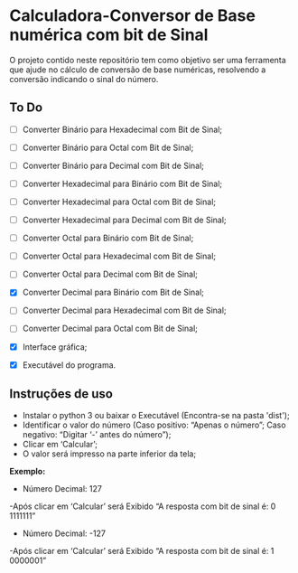 # Calculadora-Conversor de Base numérica com bit de Sinal

O projeto contido neste repositório tem como objetivo ser uma ferramenta que ajude
no cálculo de conversão de base numéricas, resolvendo a conversão indicando o sinal do número.



## To Do



- [ ] Converter Binário para Hexadecimal com Bit de Sinal;
- [ ] Converter Binário para Octal com Bit de Sinal;
- [ ] Converter Binário para Decimal com Bit de Sinal;
- [ ] Converter Hexadecimal para Binário com Bit de Sinal;
- [ ] Converter Hexadecimal para Octal com Bit de Sinal;
- [ ] Converter Hexadecimal para Decimal com Bit de Sinal;
- [ ] Converter Octal para Binário com Bit de Sinal;
- [ ] Converter Octal para Hexadecimal com Bit de Sinal;
- [ ] Converter Octal para Decimal com Bit de Sinal;
- [X] Converter Decimal para Binário com Bit de Sinal;
- [ ] Converter Decimal para Hexadecimal com Bit de Sinal;
- [ ] Converter Decimal para Octal com Bit de Sinal;
- [X] Interface gráfica;
- [X] Executável do programa.



## Instruções de uso



- Instalar o python 3 ou baixar o Executável (Encontra-se na pasta 'dist');
- Identificar o valor do número (Caso positivo: “Apenas o número”; Caso negativo: “Digitar ‘-’ antes do número”);
- Clicar em ‘Calcular’;
- O valor será impresso na parte inferior da tela;



**Exemplo:**



- Número Decimal: 127
 
-Após clicar em ‘Calcular’ será Exibido “A resposta com bit de sinal é: 0 1111111”

- Número Decimal: -127

-Após clicar em ‘Calcular’ será Exibido “A resposta com bit de sinal é: 1 0000001”

